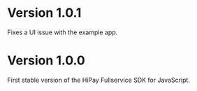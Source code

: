 # Version 1.0.1
Fixes a UI issue with the example app.

# Version 1.0.0
First stable version of the HiPay Fullservice SDK for JavaScript.

